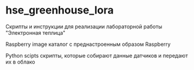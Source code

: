 # hse_greenhouse_lora

Скрипты и инструкции для реализации лабораторной работы "Электронная теплица"

Raspberry image
  каталог с преднастроенным образом Raspberry
  
Python scipts
  скрипты, которые собирают данные датчиков и передают их в облако
